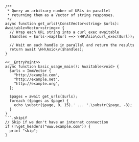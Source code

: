 ```basic-usage.php
/**
 * Query an arbitrary number of URLs in parallel
 * returning them as a Vector of string responses.
 */
async function get_urls(\ConstVector<string> $urls): Awaitable<Vector<string>> {
  // Wrap each URL string into a curl_exec awaitable
  $handles = $urls->map($url ==> \HH\Asio\curl_exec($url));

  // Wait on each handle in parallel and return the results
  return await \HH\Asio\v($handles);
}

<<__EntryPoint>>
async function basic_usage_main(): Awaitable<void> {
  $urls = ImmVector {
    "http://example.com",
    "http://example.net",
    "http://example.org",
  };

  $pages = await get_urls($urls);
  foreach ($pages as $page) {
    echo \substr($page, 0, 15).' ... '.\substr($page, -8);
  }
}
```.skipif
// Skip if we don't have an internet connection
if (!\get_headers("www.example.com")) {
  print "skip";
}
```
